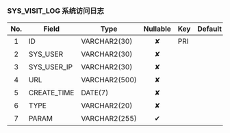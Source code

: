 ### SYS_VISIT_LOG   系统访问日志 
| No.  | Field  | Type  | Nullable  | Key | Default | Remarks |
| :------------: | ------------ | ------------ | :------------: | ------------ | ------------ | ------------ |
| 1 | ID |  VARCHAR2(30) | ✘  | PRI  |   | 主键id  |
| 2 | SYS_USER |  VARCHAR2(30) | ✘  |   |   | 操作人  |
| 3 | SYS_USER_IP |  VARCHAR2(30) | ✘  |   |   | 操作人ip  |
| 4 | URL |  VARCHAR2(500) | ✘  |   |   | 访问地址  |
| 5 | CREATE_TIME |  DATE(7) | ✘  |   |   | 创建时间  |
| 6 | TYPE |  VARCHAR2(20) | ✘  |   |   | 访问类型  |
| 7 | PARAM |  VARCHAR2(255) | ✔  |   |   | 参数  |


